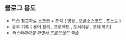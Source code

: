 블로그 용도
---

- 학습 참고자료 스크랩 + 분석 { 영상 , 오픈소스코드 , 포스트 }
- 공부 기록 { 용어 정리 , 프로젝트 , 도서리뷰 , 코테 복기}
- _커스터마이징 하면서 프론트엔드 학습_
